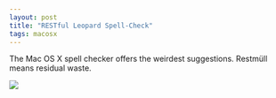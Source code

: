 ```yaml
---
layout: post
title: "RESTful Leopard Spell-Check"
tags: macosx
---
```

The Mac OS X spell checker offers the weirdest suggestions. Restm&uuml;ll means residual waste.

<img src="http://myskitch.com/mattie/picture_1-20071122-201021.jpg"/>